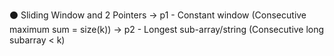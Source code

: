    ⚫ Sliding Window and 2 Pointers 
            -> p1 - Constant window (Consecutive maximum sum = size(k))
            -> p2 - Longest sub-array/string (Consecutive long subarray < k)

